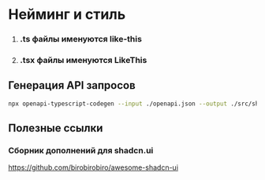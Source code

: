 # Нейминг и стиль
1. ### .ts файлы именуются like-this
2. ### .tsx файлы именуются LikeThis

## Генерация API запросов
```bash
npx openapi-typescript-codegen --input ./openapi.json --output ./src/shared/api
```


## Полезные ссылки
### Сборник дополнений для shadcn.ui
https://github.com/birobirobiro/awesome-shadcn-ui
